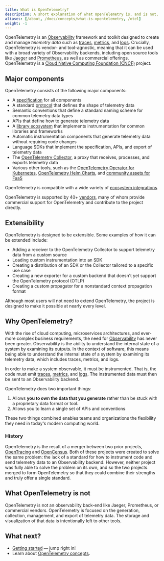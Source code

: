 ```yaml
---
title: What is OpenTelemetry?
description: A short explanation of what OpenTelemetry is, and is not.
aliases: [/about, /docs/concepts/what-is-opentelemetry, /otel]
weight: -1
---
```


OpenTelemetry is an
[Observability](/docs/concepts/observability-primer/#what-is-observability)
framework and toolkit designed to create and manage _telemetry data_ such as
[traces](/docs/concepts/signals/traces/),
[metrics](/docs/concepts/signals/metrics/), and
[logs](/docs/concepts/signals/logs/). Crucially, OpenTelemetry is vendor- and
tool-agnostic, meaning that it can be used with a broad variety of Observability
backends, including open source tools like
[Jaeger](https://www.jaegertracing.io/) and
[Prometheus](https://prometheus.io/), as well as commercial offerings.
OpenTelemetry is a
[Cloud Native Computing Foundation (CNCF)](https://www.cncf.io) project.

## Major components

OpenTelemetry consists of the following major components:

- A [specification](/docs/specs/otel) for all components
- A standard [protocol](/docs/specs/otlp/) that defines the shape of telemetry
  data
- Semantic conventions that define a standard naming scheme for common telemetry
  data types
- APIs that define how to generate telemetry data
- A [library ecosystem](/ecosystem/registry) that implements instrumentation for
  common libraries and frameworks
- Automatic instrumentation components that generate telemetry data without
  requiring code changes
- Language SDKs that implement the specification, APIs, and export of telemetry
  data
- The [OpenTelemetry Collector](/docs/collector), a proxy that receives,
  processes, and exports telemetry data
- Various other tools, such as the
  [OpenTelemetry Operator for Kubernetes](/docs/kubernetes/operator/),
  [OpenTelemetry Helm Charts](/docs/kubernetes/helm/), and
  [community assets for FaaS](/docs/faas/)

OpenTelemetry is compatible with a wide variety of
[ecosystem integrations](/ecosystem/integrations/).

OpenTelemetry is supported by 40+ [vendors](/ecosystem/vendors/), many of whom
provide commercial support for OpenTelemetry and contribute to the project
directly.

## Extensibility

OpenTelemetry is designed to be extensible. Some examples of how it can be
extended include:

- Adding a receiver to the OpenTelemetry Collector to support telemetry data
  from a custom source
- Loading custom instrumentation into an SDK
- Creating a distribution of an SDK or the Collector tailored to a specific use
  case
- Creating a new exporter for a custom backend that doesn't yet support the
  OpenTelemetry protocol (OTLP)
- Creating a custom propagator for a nonstandard context propagation format

Although most users will not need to extend OpenTelemetry, the project is
designed to make it possible at nearly every level.

## Why OpenTelemetry?

With the rise of cloud computing, microservices architectures, and ever-more
complex business requirements, the need for
[Observability](/docs/concepts/observability-primer/#what-is-observability) has
never been greater. Observability is the ability to understand the internal
state of a system by examining its outputs. In the context of software, this
means being able to understand the internal state of a system by examining its
telemetry data, which includes traces, metrics, and logs.

In order to make a system observable, it must be instrumented. That is, the code
must emit [traces](/docs/concepts/observability-primer/#distributed-traces),
[metrics](/docs/concepts/observability-primer/#reliability--metrics), and
[logs](/docs/concepts/observability-primer/#logs). The instrumented data must
then be sent to an Observability backend.

OpenTelemetry does two important things:

1. Allows **you to own the data that you generate** rather than be stuck with a
   proprietary data format or tool.
2. Allows you to learn a single set of APIs and conventions

These two things combined enables teams and organizations the flexibility they
need in today's modern computing world.

### History

OpenTelemetry is the result of a merger between two prior projects,
[OpenTracing](https://opentracing.io) and [OpenCensus](https://opencensus.io).
Both of these projects were created to solve the same problem: the lack of a
standard for how to instrument code and send telemetry data to an Observability
backend. However, neither project was fully able to solve the problem on its
own, and so the two projects merged to form OpenTelemetry so that they could
combine their strengths and truly offer a single standard.

## What OpenTelemetry is not

OpenTelemetry is not an observability back-end like Jaeger, Prometheus, or
commercial vendors. OpenTelemetry is focused on the generation, collection,
management, and export of telemetry data. The storage and visualization of that
data is intentionally left to other tools.

## What next?

- [Getting started](/docs/getting-started/) &mdash; jump right in!
- Learn about [OpenTelemetry concepts](/docs/concepts/).
